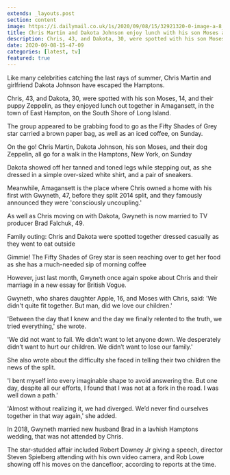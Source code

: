 ```yaml
---
extends: _layouts.post
section: content
image: https://i.dailymail.co.uk/1s/2020/09/08/15/32921320-0-image-a-8_1599575540180.jpg 
title: Chris Martin and Dakota Johnson enjoy lunch with his son Moses and her puppy Zeppelin 
description: Chris, 43, and Dakota, 30, were spotted with his son Moses, 14, as they enjoyed lunch out together in Amagansett, in the town of East Hampton, on the South Shore of Long Island. 
date: 2020-09-08-15-47-09 
categories: [latest, tv] 
featured: true 
--- 
```

Like many celebrities catching the last rays of summer, Chris Martin and girlfriend Dakota Johnson have escaped the Hamptons.

Chris, 43, and Dakota, 30, were spotted with his son Moses, 14, and their puppy Zeppelin, as they enjoyed lunch out together in Amagansett, in the town of East Hampton, on the South Shore of Long Island.

The group appeared to be grabbing food to go as the Fifty Shades of Grey star carried a brown paper bag, as well as an iced coffee, on Sunday. 

On the go! Chris Martin, Dakota Johnson, his son Moses, and their dog Zeppelin, all go for a walk in the Hamptons, New York, on Sunday

Dakota showed off her tanned and toned legs while stepping out, as she dressed in a simple over-sized white shirt, and a pair of sneakers.

Meanwhile, Amagansett is the place where Chris owned a home with his first with Gwyneth, 47, before they split 2014 split, and they famously announced they were 'consciously uncoupling.'

As well as Chris moving on with Dakota, Gwyneth is now married to TV producer Brad Falchuk, 49. 

Family outing: Chris and Dakota were spotted together dressed casually as they went to eat outside

Gimmie! The Fifty Shades of Grey star is seen reaching over to get her food as she has a much-needed sip of morning coffee

However, just last month, Gwyneth once again spoke about Chris and their marriage in a new essay for British Vogue.

Gwyneth, who shares daughter Apple, 16, and Moses with Chris, said: 'We didn't quite fit together. But man, did we love our children.' 

'Between the day that I knew and the day we finally relented to the truth, we tried everything,' she wrote.

'We did not want to fail. We didn't want to let anyone down. We desperately didn’t want to hurt our children. We didn’t want to lose our family.'

She also wrote about the difficulty she faced in telling their two children the news of the split.

'I bent myself into every imaginable shape to avoid answering the. But one day, despite all our efforts, I found that I was not at a fork in the road. I was well down a path.' 

'Almost without realizing it, we had diverged. We’d never find ourselves together in that way again,' she added. 

In 2018, Gwyneth married new husband Brad in a lavhish Hamptons wedding, that was not attended by Chris. 

The star-studded affair included Robert Downey Jr giving a speech, director Steven Spielberg attending with his own video camera, and Rob Lowe showing off his moves on the dancefloor, according to reports at the time.  

